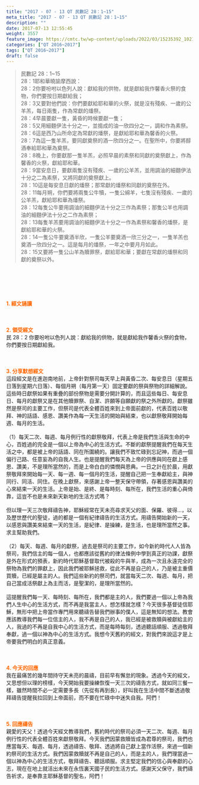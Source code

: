 ```yaml
---
title: "2017 - 07 - 13 QT 民數記 28：1~15"
meta_title: "2017 - 07 - 13 QT 民數記 28：1~15"
description: ""
date: 2017-07-13 12:55:45
weight: 3557
feature_image: https://cmtc.tw/wp-content/uploads/2022/03/15235392_10211799862337740_180693556567566654_o-1.webp
categories: ["QT 2016~2017"]
tags: ["QT 2016~2017"]
draft: false
---
```


<blockquote>民數記 28：1~15<br />
28：1耶和華曉諭摩西說：<br />
28：2你要吩咐以色列人說：獻給我的供物，就是獻給我作馨香火祭的食物，你們要按日期獻給我；<br />
28：3又要對他們說：你們要獻給耶和華的火祭，就是沒有殘疾、一歲的公羊羔，每日兩隻，作為常獻的燔祭。<br />
28：4早晨要獻一隻，黃昏的時候要獻一隻；<br />
28：5又用細麵伊法十分之一，並搗成的油一欣四分之一，調和作為素祭。<br />
28：6這是西乃山所命定為常獻的燔祭，是獻給耶和華為馨香的火祭。<br />
28：7為這一隻羊羔，要同獻奠祭的酒一欣四分之一。在聖所中，你要將醇酒奉給耶和華為奠祭。<br />
28：8晚上，你要獻那一隻羊羔，必照早晨的素祭和同獻的奠祭獻上，作為馨香的火祭，獻給耶和華。<br />
28：9當安息日，要獻兩隻沒有殘疾、一歲的公羊羔，並用調油的細麵伊法十分之二為素祭，又將同獻的奠祭獻上。<br />
28：10這是每安息日獻的燔祭；那常獻的燔祭和同獻的奠祭在外。<br />
28：11每月朔，你們要將兩隻公牛犢，一隻公綿羊，七隻沒有殘疾、一歲的公羊羔，獻給耶和華為燔祭。<br />
28：12每隻公牛要用調油的細麵伊法十分之三作為素祭；那隻公羊也用調油的細麵伊法十分之二作為素祭；<br />
28：13每隻羊羔要用調油的細麵伊法十分之一作為素祭和馨香的燔祭，是獻給耶和華的火祭。<br />
28：14一隻公牛要奠酒半欣，一隻公羊要奠酒一欣三分之一，一隻羊羔也奠酒一欣四分之一。這是每月的燔祭，一年之中要月月如此。<br />
28：15又要將一隻公山羊為贖罪祭，獻給耶和華；要獻在常獻的燔祭和同獻的奠祭以外。</blockquote><br />
&nbsp;<br />
<br />
&nbsp;<br />
<br />
<span style="color: #ff6600;"><strong>1. </strong><strong>經文誦讀</strong></span><br />
<br />
<span style="color: #ff6600;"><strong> </strong></span><br />
<br />
<span style="color: #ff6600;"><strong>2. </strong><strong>領受經文<br />
</strong></span>民 28：2 你要吩咐以色列人說：獻給我的供物，就是獻給我作馨香火祭的食物，你們要按日期獻給我。<br />
<br />
&nbsp;<br />
<br />
<span style="color: #ff6600;"><strong>3. 分享默想經文<br />
</strong></span>這段經文是在進迦南地前，上帝針對祭司每天早上與黃昏二次、每安息日（星期五日落到星期六日落）、每個月朔（每月第一天）固定要獻的祭與祭物的詳細解說。這些時日獻祭如果有重疊的部份祭物是需要分開計算的，而且這些每日、每安息日、每月的獻祭又是在其他贖罪祭、自潔、許願等自願獻的祭之外所獻的。獻祭雖然是祭司的主要工作，但祭司是代表全體百姓來到上帝面前獻的，代表百姓以敬拜、神的話語、感恩、讚美作為每一天生活的開始與結束，也以獻祭敬拜開始每週、每月的生活。<br />
<br />
（1）每天二次、每週、每月例行性的獻祭敬拜，代表上帝是我們生活與生命的中心，百姓過的完全是一個以上帝為中心的生活方式。不斷的獻祭提醒我們在每天生活之中，都是被上帝的話語、同在所圍繞的。讓我們不致忙碌到忘記神，而過一個偏行己路、任意妄為的自我人生。也是提醒我們每天為上帝的供應與同在獻上感恩、讚美，不是理所當然的，而是上帝白白的憐憫與恩典。一日之計在於晨，用獻祭敬拜來開始每一天、每一週、每一個月的生活，提醒自己把一生奉獻給主，與神同行、同活、同住。在晚上獻祭，來感謝上帝一整天保守帶領，存著感恩與讚美的心來結束一天的生活。上帝是始、是終、是每時刻、每所在，我們生活的重心與倚靠，這豈不也是未來新天新地的生活方式嗎？<br />
<br />
但以理一天三次敬拜禱告神，耶穌經常在天未亮尋求天父的面、保羅、彼得…，以及歷世歷代的聖徒，過的都是一個有紀律禱告的生活方式。用禱告開始新的一天，以感恩與讚美來結束一天的生活，是紀律、是操練，是生活，也是理所當然之事。求主幫助我們。<br />
<br />
（2）每天、每週、每月的獻祭，過去是祭司的主要工作，如今新約時代人人皆為祭司，我們信主的每一個人，也都應該從舊約的律法條例中學到真正的功課，獻祭是外在形式的預表，新約時代耶穌基督取代被殺的牛與羊，成為一次且永遠完全的祭物為我們的罪獻上，因此我們被耶穌拯救，從此不再是自己的人，乃是被主重價買贖，已經是屬主的人。我們這些新約的祭司們，就當每天二次、每週、每月，把自己當成活祭獻上為主而活，是聖潔的，是理所當然的。<br />
<br />
這提醒我們每一天、每時刻、每所在，我們都是主的人，我們要過一個以上帝為我們人生中心的生活方式，而不再是我當主人，想怎樣就怎樣？今天很多基督徒信耶穌，無形中把上帝當作專門用來聽禱告替我們辦事的僕人，這是無知的想法。教會應該教導我們每一位信主的人，我不再是自己的人，我已經是被救贖與被獻給主的人，我過的不再是自我中心的生活方式，而是每時每刻，透過聽話順服、透過敬拜奉獻，過一個以神為中心的生活方式。我想今天舊約的經文，對我們來說這才是上帝要我們明白的真正意義。<br />
<br />
&nbsp;<br />
<br />
<span style="color: #ff6600;"><strong>4. 今天的回應<br />
</strong></span>我在最痛苦的幾年間持守天未亮的晨禱，目前早有懈怠的現象。透過今天的經文，又思想但以理的榜樣，今天開始我要操練恢復一天三次的禱告方式，就如同三餐一樣，雖然時間不必一定需要多長（先從有再到長），好叫我在生活中間不斷透過敬拜禱告提醒我拉回到上帝面前，而不要在忙碌中中迷失自我。阿們！<br />
<br />
&nbsp;<br />
<br />
<span style="color: #ff6600;"><strong>5. 回應禱告<br />
</strong></span>親愛的天父！透過今天經文教導我們，舊約時代的祭司必須一天二次、每週、每月例行性的代表全體百姓來獻祭敬拜。今天我們因蒙救贖皆成為君尊的祭司，我們也應當每天、每週、每月，透過禱告、敬拜、透過將自己獻上當作活祭，來過一個新約祭司的生活方式。我們因蒙救贖就不再是自己的人，而是主的人，我們理當過一個以神為中心的生活方式，敬拜禱告、聽話順服。求主堅定我們的信心與奉獻的心志，現在在地上就活出未來在永恆裏天國子民的生活方式。感謝天父保守，我們禱告祈求，是奉靠主耶穌基督的聖名，阿們！
        